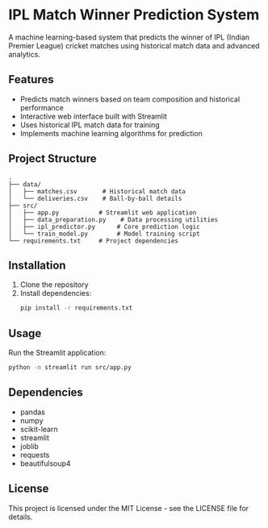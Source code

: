# IPL Match Winner Prediction System

A machine learning-based system that predicts the winner of IPL (Indian Premier League) cricket matches using historical match data and advanced analytics.

## Features

- Predicts match winners based on team composition and historical performance
- Interactive web interface built with Streamlit
- Uses historical IPL match data for training
- Implements machine learning algorithms for prediction

## Project Structure

```
.
├── data/
│   ├── matches.csv       # Historical match data
│   └── deliveries.csv    # Ball-by-ball details
├── src/
│   ├── app.py           # Streamlit web application
│   ├── data_preparation.py    # Data processing utilities
│   ├── ipl_predictor.py      # Core prediction logic
│   └── train_model.py        # Model training script
└── requirements.txt     # Project dependencies
```

## Installation

1. Clone the repository
2. Install dependencies:
   ```bash
   pip install -r requirements.txt
   ```

## Usage

Run the Streamlit application:
```bash
python -m streamlit run src/app.py
```

## Dependencies

- pandas
- numpy
- scikit-learn
- streamlit
- joblib
- requests
- beautifulsoup4

## License

This project is licensed under the MIT License - see the LICENSE file for details.